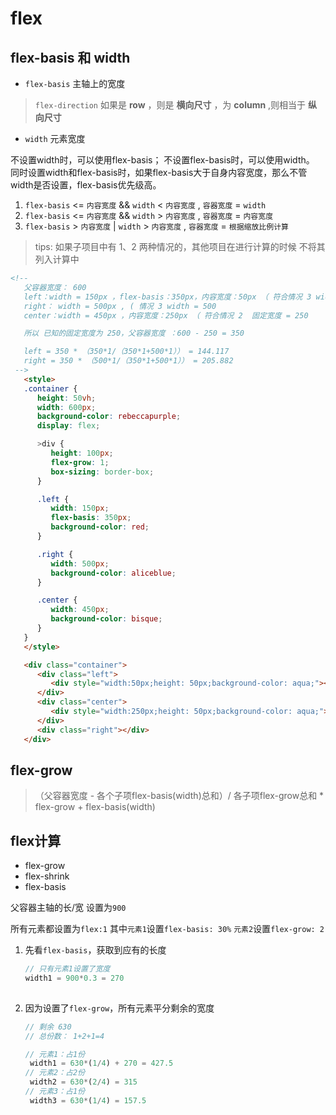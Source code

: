 # flex

## flex-basis 和 width
+ `flex-basis` 主轴上的宽度
> `flex-direction` 如果是 **row** ，则是 **横向尺寸** ，为 **column** ,则相当于 **纵向尺寸**

+ `width` 元素宽度

不设置width时，可以使用flex-basis；
不设置flex-basis时，可以使用width。
同时设置width和flex-basis时，如果flex-basis大于自身内容宽度，那么不管width是否设置，flex-basis优先级高。

1. `flex-basis` <= `内容宽度` && `width` < `内容宽度` , `容器宽度` = `width`
2. `flex-basis` <= `内容宽度` && `width` > `内容宽度`  , `容器宽度` = `内容宽度`
3. `flex-basis` > `内容宽度` | `width` > `内容宽度` , `容器宽度` = `根据缩放比例计算`

> tips: 如果子项目中有 1、2 两种情况的，其他项目在进行计算的时候 不将其列入计算中

```html
<!-- 
   父容器宽度： 600
   left：width = 150px ，flex-basis：350px，内容宽度：50px （ 符合情况 3 width = 350
   right： width = 500px , ( 情况 3 width = 500
   center：width = 450px ，内容宽度：250px （ 符合情况 2  固定宽度 = 250

   所以 已知的固定宽度为 250，父容器宽度 ：600 - 250 = 350

   left = 350 * （350*1/（350*1+500*1）） = 144.117
   right = 350 * （500*1/（350*1+500*1）） = 205.882
 -->
   <style>
   .container {
      height: 50vh;
      width: 600px;
      background-color: rebeccapurple;
      display: flex;

      >div {
         height: 100px;
         flex-grow: 1;
         box-sizing: border-box;
      }

      .left {
         width: 150px;
         flex-basis: 350px;
         background-color: red;
      }

      .right {
         width: 500px;
         background-color: aliceblue;
      }

      .center {
         width: 450px;
         background-color: bisque;
      }
   }
   </style>

   <div class="container">
      <div class="left">
         <div style="width:50px;height: 50px;background-color: aqua;"></div>
      </div>
      <div class="center">
         <div style="width:250px;height: 50px;background-color: aqua;"></div>
      </div>
      <div class="right"></div>
   </div>
```  

## flex-grow
> （父容器宽度 - 各个子项flex-basis(width)总和）/ 各子项flex-grow总和 * flex-grow + flex-basis(width)

## flex计算

+ flex-grow
+ flex-shrink
+ flex-basis

父容器主轴的长/宽 设置为`900`

所有元素都设置为` flex:1 `
其中`元素1`设置` flex-basis: 30% ` 
`元素2`设置`flex-grow: 2`

1. 先看`flex-basis`，获取到应有的长度
   ```javascript
   // 只有元素1设置了宽度
   width1 = 900*0.3 = 270
     
   ```

2. 因为设置了`flex-grow`，所有元素平分剩余的宽度
   ```javascript
   // 剩余 630
   // 总份数： 1+2+1=4

   // 元素1：占1份 
    width1 = 630*(1/4) + 270 = 427.5
   // 元素2：占2份 
    width2 = 630*(2/4) = 315
   // 元素3：占1份 
    width3 = 630*(1/4) = 157.5
   ```

